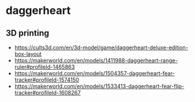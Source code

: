 # daggerheart

## 3D printing
* https://cults3d.com/en/3d-model/game/daggerheart-deluxe-edition-box-layout
* https://makerworld.com/en/models/1411988-daggerheart-range-ruler#profileId-1465863
* https://makerworld.com/en/models/1504357-daggerheart-fear-tracker#profileId-1574150
* https://makerworld.com/en/models/1533413-daggerheart-fear-flip-tracker#profileId-1608267

